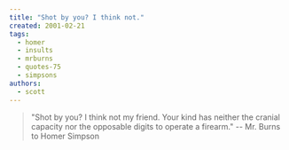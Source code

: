 ```yaml
---
title: "Shot by you? I think not."
created: 2001-02-21
tags: 
  - homer
  - insults
  - mrburns
  - quotes-75
  - simpsons
authors: 
  - scott
---
```


> "Shot by you? I think not my friend. Your kind has neither the cranial capacity nor the opposable digits to operate a firearm." \-- Mr. Burns to Homer Simpson
